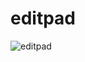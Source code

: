 # editpad
![editpad](https://user-images.githubusercontent.com/51195476/86025738-67e50b00-b9e3-11ea-8777-8f85a5de14a2.PNG)
